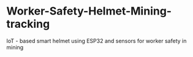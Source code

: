 # Worker-Safety-Helmet-Mining-tracking
IoT - based smart helmet using ESP32 and sensors for worker safety in mining
